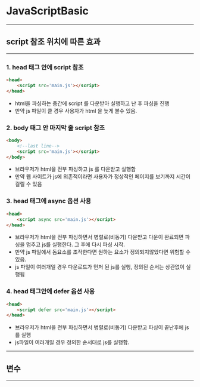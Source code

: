 # JavaScriptBasic



-------------

## script 참조 위치에 따른 효과

-------------------

### 1. head 태그 안에 script 참조

```html
<head>
    <script src='main.js'></script>
</head>
```

- html을 파싱하는 중간에 script 를 다운받아 실행하고 난 후 파싱을 진행 
- 만약 js 파일이 클 경우 사용자가 html 을 늦게 볼수 있음.

### 2.  body 태그 안 마지막 줄 script 참조

```html
<body>
    <!--last line-->
    <script src='main.js'></script>
</body>
```

- 브라우저가 html을 전부 파싱하고 js 를 다운받고 실행함
- 만약 웹 사이트가 js에 의존적이라면 사용자가 정상적인 페이지를 보기까지 시간이 걸릴 수 있음

### 3.  head 태그에 async 옵션 사용

```html
<head>
    <script async src='main.js'></script>
</head>
```

- 브라우저가 html을 전부 파싱하면서 병렬로(비동기) 다운받고 다운이 완료되면 파싱을 멈추고 js를 실행한다. 그 후에 다시 파싱 시작.
- 만약 js 파일에서 돔요소를 조작한다면 원하는 요소가 정의되지않았다면 위험할 수 있음.
- js 파일이 여러개일 경우 다운로드가 먼저 된 js를 실행, 정의된 순서는 상관없이 실행됨

### 4.  head 태그안에 defer 옵션 사용

```html
<head>
    <script defer src='main.js'></script>
</head>
```

- 브라우저가 html을 전부 파싱하면서 병렬로(비동기) 다운받고 파싱이 끝난후에 js를 실행
- js파일이 여러개일 경우 정의한 순서대로 js를 실행함.

-----------------------

## 변수 

---------------





